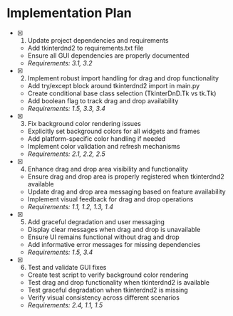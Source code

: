# Implementation Plan

- [x] 1. Update project dependencies and requirements

  - Add tkinterdnd2 to requirements.txt file
  - Ensure all GUI dependencies are properly documented
  - _Requirements: 3.1, 3.2_

- [x] 2. Implement robust import handling for drag and drop functionality

  - Add try/except block around tkinterdnd2 import in main.py
  - Create conditional base class selection (TkinterDnD.Tk vs tk.Tk)
  - Add boolean flag to track drag and drop availability
  - _Requirements: 1.5, 3.3, 3.4_

- [x] 3. Fix background color rendering issues

  - Explicitly set background colors for all widgets and frames
  - Add platform-specific color handling if needed
  - Implement color validation and refresh mechanisms
  - _Requirements: 2.1, 2.2, 2.5_

- [x] 4. Enhance drag and drop area visibility and functionality

  - Ensure drag and drop area is properly registered when tkinterdnd2 available
  - Update drag and drop area messaging based on feature availability
  - Implement visual feedback for drag and drop operations
  - _Requirements: 1.1, 1.2, 1.3, 1.4_

- [x] 5. Add graceful degradation and user messaging

  - Display clear messages when drag and drop is unavailable
  - Ensure UI remains functional without drag and drop
  - Add informative error messages for missing dependencies
  - _Requirements: 1.5, 3.4_

- [x] 6. Test and validate GUI fixes
  - Create test script to verify background color rendering
  - Test drag and drop functionality when tkinterdnd2 is available
  - Test graceful degradation when tkinterdnd2 is missing
  - Verify visual consistency across different scenarios
  - _Requirements: 2.4, 1.1, 1.5_
